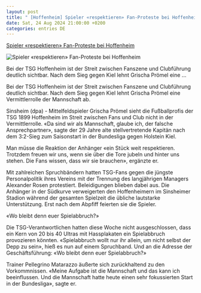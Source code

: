 ```yaml
---
layout: post
title: " [Hoffenheim] Spieler «respektieren» Fan-Proteste bei Hoffenheim"
date: Sat, 24 Aug 2024 21:00:00 +0200
categories: entries DE
---
```

[Spieler «respektieren» Fan-Proteste bei Hoffenheim](https://www.rheinpfalz.de/startseite_artikel,-spieler-respektieren-fan-proteste-bei-hoffenheim-_arid,5684448.html)

![Spieler «respektieren» Fan-Proteste bei Hoffenheim](https://www.rheinpfalz.de/cms_media/module_img/13126/6563282_1_facebookSM_Mit_Spruchbaendern_protestieren_Hoffenheimer_Fans_gegen_die_Clubpolitik.webp)

Bei der TSG Hoffenheim ist der Streit zwischen Fanszene und Clubführung deutlich sichtbar. Nach dem Sieg gegen Kiel lehnt Grischa Prömel eine ...

Bei der TSG Hoffenheim ist der Streit zwischen Fanszene und Clubführung deutlich sichtbar. Nach dem Sieg gegen Kiel lehnt Grischa Prömel eine Vermittlerrolle der Mannschaft ab.

Sinsheim (dpa) - Mittelfeldspieler Grischa Prömel sieht die Fußballprofis der TSG 1899 Hoffenheim im Streit zwischen Fans und Club nicht in der Vermittlerrolle. «Da sind wir als Mannschaft, glaube ich, der falsche Ansprechpartner», sagte der 29 Jahre alte stellvertretende Kapitän nach dem 3:2-Sieg zum Saisonstart in der Bundesliga gegen Holstein Kiel.

Man müsse die Reaktion der Anhänger «ein Stück weit respektieren. Trotzdem freuen wir uns, wenn sie über die Tore jubeln und hinter uns stehen. Die Fans wissen, dass wir sie brauchen», ergänzte er.

Mit zahlreichen Spruchbändern hatten TSG-Fans gegen die jüngste Personalpolitik ihres Vereins mit der Trennung des langjährigen Managers Alexander Rosen protestiert. Beleidigungen blieben dabei aus. Die Anhänger in der Südkurve verweigerten den Hoffenheimern im Sinsheimer Stadion während der gesamten Spielzeit die übliche lautstarke Unterstützung. Erst nach dem Abpfiff feierten sie die Spieler.

«Wo bleibt denn euer Spielabbruch?»

Die TSG-Verantwortlichen hatten diese Woche nicht ausgeschlossen, dass ein Kern von 20 bis 40 Ultras mit Hassplakaten ein Spielabbruch provozieren könnten. «Spielabbruch wollt nur ihr allein, um nicht selbst der Depp zu sein», hieß es nun auf einem Spruchband. Und an die Adresse der Geschäftsführung: «Wo bleibt denn euer Spielabbruch?»

Trainer Pellegrino Matarazzo äußerte sich zurückhaltend zu den Vorkommnissen. «Meine Aufgabe ist die Mannschaft und das kann ich beeinflussen. Und die Mannschaft hatte heute einen sehr fokussierten Start in der Bundesliga», sagte er.

